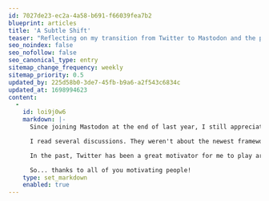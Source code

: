```yaml
---
id: 7027de23-ec2a-4a58-b691-f66039fea7b2
blueprint: articles
title: 'A Subtle Shift'
teaser: "Reflecting on my transition from Twitter to Mastodon and the positive changes I've observed."
seo_noindex: false
seo_nofollow: false
seo_canonical_type: entry
sitemap_change_frequency: weekly
sitemap_priority: 0.5
updated_by: 225d58b0-3de7-45fb-b9a6-a2f543c6834c
updated_at: 1698994623
content:
  -
    id: loi9j0w6
    markdown: |-
      Since joining Mastodon at the end of last year, I still appreciated Twitter as a way to keep up with news and trends in the web community. While I still miss especially a lot of Laravel people, something changed for me this week:

      I read several discussions. They weren't about the newest framework, the most powerful feature or the smartest algorithm. They weren't even all very friendly. But they were full of valuable perspectives from experienced people sharing their reasoned thoughts in more than 160 characters.

      In the past, Twitter has been a great motivator for me to play around, learn, and gain knowledge. But this week, Mastodon did so much more: It made me think and reflect.

      So... thanks to all of you motivating people!
    type: set_markdown
    enabled: true
---
```

